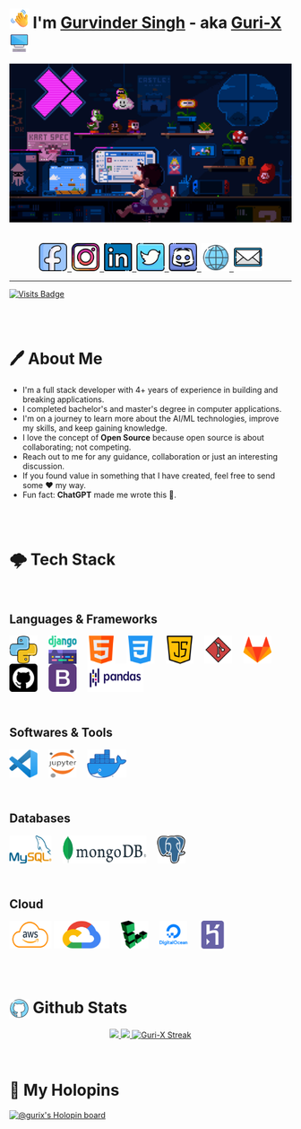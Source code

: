 # <img src="./assets/images/waving_hand.png" width="35" height="35"> I'm [Gurvinder Singh](https://gurvindersingh.me) - aka [Guri-X](https://github.com/Guri-X) &nbsp;<img src="./assets/images/desktop.png" width="35" height="35" align="center">

<div align="center">
    <img src="./assets/gifs/header.gif" width="600">
</div>
<br><br>

<div align="center">
    <a href="https://www.facebook.com/gurvindersingh.singh.792303/" target="_blank">
        <img src="./assets/images/facebook.png" width="50" height="50">&nbsp;
    </a>
    <a href="https://www.instagram.com/_guridev_/" target="_blank">
        <img src="./assets/images/instagram.png" width="50" height="50">&nbsp;
    </a>
    <a href="https://www.linkedin.com/in/gurvinder-singh-360691123/" target="_blank">
        <img src="./assets/images/linkedin.png" width="50" height="50">&nbsp;
    </a>
    <a href="https://twitter.com/Guri_XD" target="_blank">
        <img src="./assets/images/twitter.png" width="50" height="50">&nbsp;
    </a>
    <a href="https://discordapp.com/users/GuriX#5028" target="_blank">
        <img src="./assets/images/discord.png" width="50" height="50">&nbsp;
    </a>
    <a href="https://gurvindersingh.me" target="_blank">
        <img src="./assets/images/portfolio_website.png" width="50" height="50">&nbsp;
    </a>
    <a href="mailto:guri.developer97@gmail.com" target="_blank">
        <img src="./assets/images/email.png" width="50" height="50">
    </a>
</div>

---

[![Visits Badge](https://badges.pufler.dev/visits/Guri-X/Guri-X)](https://github.com/Guri-X)

<br><br>

# 🖊️ About Me

- I'm a full stack developer with 4+ years of experience in building and breaking applications.
- I completed bachelor's and master's degree in computer applications.
- I'm on a journey to learn more about the AI/ML technologies, improve my skills, and keep gaining knowledge.
- I love the concept of **Open Source** because open source is about collaborating; not competing.
- Reach out to me for any guidance, collaboration or just an interesting discussion.
- If you found value in something that I have created, feel free to send some ❤️ my way.
- Fun fact: **ChatGPT** made me wrote this 🤖.

<br><br>

# 🌩️ Tech Stack

<br>

## Languages & Frameworks

<img src="./assets/tech_stack/python.png" width="50" height="50" align="center">&nbsp;&nbsp;&nbsp;&nbsp;
<img src="./assets/tech_stack/django.png" width="50" height="50" align="center">&nbsp;&nbsp;&nbsp;&nbsp;
<img src="./assets/tech_stack/html.png" width="50" height="50" align="center">&nbsp;&nbsp;&nbsp;&nbsp;
<img src="./assets/tech_stack/css.png" width="50" height="50" align="center">&nbsp;&nbsp;&nbsp;&nbsp;
<img src="./assets/tech_stack/javascript.png" width="50" height="50" align="center">&nbsp;&nbsp;&nbsp;&nbsp;
<img src="./assets/tech_stack/git.png" width="50" height="50" align="center">&nbsp;&nbsp;&nbsp;&nbsp;
<img src="./assets/tech_stack/gitlab.png" width="50" height="50" align="center">&nbsp;&nbsp;&nbsp;&nbsp;
<img src="./assets/tech_stack/github.png" width="50" height="50" align="center">&nbsp;&nbsp;&nbsp;&nbsp;
<img src="./assets/tech_stack/bootstrap.png" width="50" height="50" align="center">&nbsp;&nbsp;&nbsp;&nbsp;
<img src="./assets/tech_stack/pandas.png" width="100" height="50" align="center">&nbsp;&nbsp;&nbsp;&nbsp;

<br>

## Softwares & Tools

<img src="./assets/tech_stack/vscode.png" width="50" height="50" align="center">&nbsp;&nbsp;&nbsp;&nbsp;
<img src="./assets/tech_stack/jupyter_notebook.png" width="50" height="50" align="center">&nbsp;&nbsp;&nbsp;&nbsp;
<img src="./assets/tech_stack/docker.png" width="70" height="50" align="center">&nbsp;&nbsp;&nbsp;&nbsp;

<br>

## Databases

<img src="./assets/tech_stack/mysql.png" width="75" height="50" align="center">&nbsp;&nbsp;&nbsp;&nbsp;
<img src="./assets/tech_stack/mongodb.png" width="150" height="50" align="center">&nbsp;&nbsp;&nbsp;&nbsp;
<img src="./assets/tech_stack/postgresql.png" width="50" height="50" align="center">&nbsp;&nbsp;&nbsp;&nbsp;

<br>

## Cloud

<img src="./assets/tech_stack/aws.png" width="75" height="50" align="center">
<img src="./assets/tech_stack/gcp.png" width="100" height="50" align="center">&nbsp;&nbsp;&nbsp;&nbsp;
<img src="./assets/tech_stack/linode.png" width="50" height="50" align="center">&nbsp;&nbsp;&nbsp;&nbsp;
<img src="./assets/tech_stack/digitalocean.png" width="50" height="50" align="center">&nbsp;&nbsp;&nbsp;&nbsp;
<img src="./assets/tech_stack/heroku.png" width="50" height="50" align="center">&nbsp;&nbsp;&nbsp;&nbsp;

<br><br>

# <img src="./assets/images/github.png" width="35" height="35" align="center"> Github Stats

<div align="center">
    <a href="https://github.com/Guri-X">
        <img height="180em" src="https://github-readme-stats.vercel.app/api?username=Guri-X&show_icons=true&theme=radical&include_all_commits=true&count_private=true"/>
        <img height="180em" src="https://github-readme-stats.vercel.app/api/top-langs/?username=Guri-X&layout=compact&theme=radical&langs_count=8"/>
        <img src="https://github-readme-streak-stats.herokuapp.com/?user=Guri-X&title_color=dc4f84&icon_color=dc4f84&show_owner=true&theme=radical" alt="Guri-X Streak"/>
    </a>
</div>
<br><br>

# 📌 My Holopins

[![@gurix's Holopin board](https://holopin.me/gurix)](https://holopin.io/@gurix)